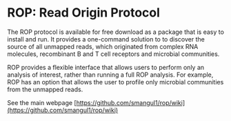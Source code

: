 # ROP: Read Origin Protocol


The ROP protocol is available for free download as a package that is easy to install and run.  It provides a one-command solution to to discover the source of all unmapped reads, which originated from complex RNA molecules, recombinant B and T cell receptors and microbial communities. 

ROP provides a flexible interface that allows users to perform only an analysis of interest, rather than running a full ROP analysis. For example, ROP has an option that allows the user to profile only microbial communities from the unmapped reads.  

See the main webpage [https://github.com/smangul1/rop/wiki](https://github.com/smangul1/rop/wiki)

